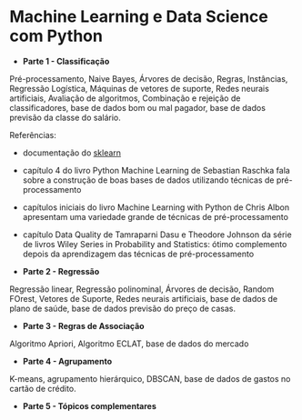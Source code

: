 # Machine Learning e Data Science com Python

- **Parte 1 - Classificação**

Pré-processamento, Naive Bayes, Árvores de decisão, Regras, Instâncias, Regressão Logística, Máquinas de vetores de suporte, Redes neurais artificiais, Avaliação de algoritmos, Combinação e rejeição de classificadores, base de dados bom ou mal pagador, base de dados previsão da classe do salário.

Referências:

- documentação do [sklearn](https://scikit-learn.org/stable/modules/preprocessing.html)
- capítulo 4 do livro Python Machine Learning de Sebastian Raschka fala sobre a construção de boas bases de dados utilizando técnicas de pré-processamento
- capítulos iniciais do livro Machine Learning with Python de Chris Albon apresentam uma variedade grande de técnicas de pré-processamento
- capítulo Data Quality de Tamraparni Dasu e Theodore Johnson da série de livros Wiley Series in Probability and Statistics: ótimo complemento depois da aprendizagem das técnicas de pré-processamento 

- **Parte 2 - Regressão**

Regressão linear, Regressão polinominal, Árvores de decisão, Random FOrest, Vetores de Suporte, Redes neurais artificiais, base de dados de plano de saúde, base de dados previsão do preço de casas.

- **Parte 3 - Regras de Associação**

Algoritmo Apriori, Algoritmo ECLAT, base de dados do mercado

- **Parte 4 - Agrupamento**

K-means, agrupamento hierárquico, DBSCAN, base de dados de gastos no cartão de crédito.

- **Parte 5 - Tópicos complementares**

